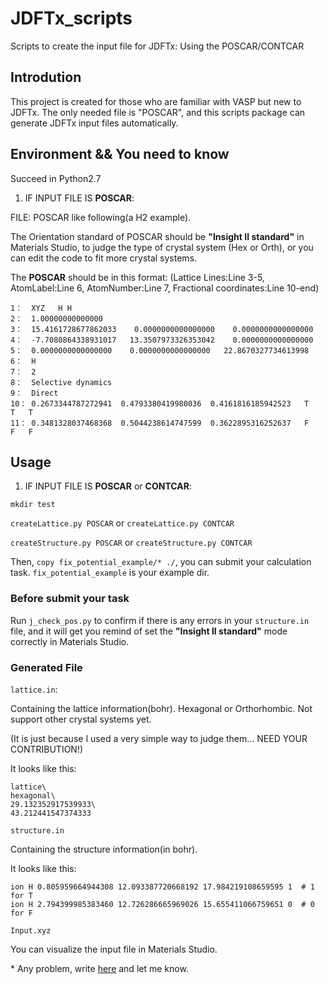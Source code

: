 # JDFTx_scripts
Scripts to create the input file for JDFTx: Using the POSCAR/CONTCAR

## Introdution

This project is created for those who are familiar with VASP but new to JDFTx. The only needed file is "POSCAR", and this scripts package can generate JDFTx input files automatically.

## Environment && You need to know

Succeed in Python2.7

1. IF INPUT FILE IS **POSCAR**:

FILE: POSCAR like following(a H2 example). 

The Orientation standard of POSCAR should be **"Insight II standard"** in Materials Studio, to judge the type of crystal system (Hex or Orth), or you can edit the code to fit more crystal systems. 

The **POSCAR** should be in this format:
(Lattice Lines:Line 3-5, AtomLabel:Line 6, AtomNumber:Line 7, Fractional coordinates:Line 10-end)

	1：  XYZ   H H                      
	2：  1.00000000000000     
	3：  15.4161728677862033    0.0000000000000000    0.0000000000000000
	4：  -7.7080864338931017   13.3507973326353042    0.0000000000000000
	5：  0.0000000000000000    0.0000000000000000   22.8670327734613998
	6：  H  
	7：  2
	8：  Selective dynamics
	9：  Direct
	10： 0.2673344787272941  0.4793380419980036  0.4161816185942523   T   T   T
	11： 0.3481328037468368  0.5044238614747599  0.3622895316252637   F   F   F


## Usage

1. IF INPUT FILE IS **POSCAR** or **CONTCAR**:

`mkdir test`
 
`createLattice.py POSCAR` or `createLattice.py CONTCAR`

`createStructure.py POSCAR` or `createStructure.py CONTCAR`

Then, `copy fix_potential_example/* ./`, you can submit your calculation task. `fix_potential_example` is your example dir.


### Before submit your task

Run `j_check_pos.py` to confirm if there is any errors in your `structure.in` file, and it will get you remind of set the **"Insight II standard"** mode correctly in Materials Studio.


###  Generated File

`lattice.in`: 

Containing the lattice information(bohr). Hexagonal or Orthorhombic. Not support other crystal systems yet. 

(It is just because I used a very simple way to judge them... NEED YOUR CONTRIBUTION!)

It looks like this:

	lattice\
	hexagonal\
	29.132352917539933\
	43.212441547374333

`structure.in`

Containing the structure information(in bohr).

It looks like this:

	ion H 0.805959664944308 12.093387720668192 17.984219108659595 1  # 1 for T
	ion H 2.794399985383460 12.726286665969026 15.655411066759651 0  # 0 for F 

`Input.xyz`

You can visualize the input file in Materials Studio.

\* Any problem, write [here](https://github.com/Yanhuanjin/JDFTx_scripts/issues) and let me know.
